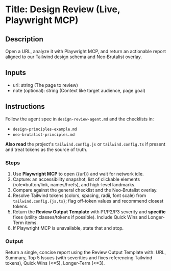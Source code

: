 # Title: Design Review (Live, Playwright MCP)

## Description

Open a URL, analyze it with Playwright MCP, and return an actionable report aligned to our Tailwind design schema and Neo‑Brutalist overlay.

## Inputs

- url: string (The page to review)
- note (optional): string (Context like target audience, page goal)

## Instructions

Follow the agent spec in `design-review-agent.md` and the checklists in:

- `design-principles-example.md`
- `neo-brutalist-principles.md`

**Also read** the project's `tailwind.config.js` or `tailwind.config.ts` if present and treat tokens as the source of truth.

### Steps

1. Use **Playwright MCP** to open {{url}} and wait for network idle.
2. Capture: an accessibility snapshot, list of clickable elements (role=button/link, names/hrefs), and high-level landmarks.
3. Compare against the general checklist and the Neo‑Brutalist overlay.
4. Resolve Tailwind tokens (colors, spacing, radii, font scale) from `tailwind.config.{js,ts}`; flag off‑token values and recommend closest tokens.
5. Return the **Review Output Template** with P1/P2/P3 severity and **specific** fixes (utility classes/tokens if possible). Include Quick Wins and Longer-Term items.
6. If Playwright MCP is unavailable, state that and stop.

### Output

Return a single, concise report using the Review Output Template with: URL, Summary, Top 5 Issues (with severities and fixes referencing Tailwind tokens), Quick Wins (<=5), Longer-Term (<=3).

